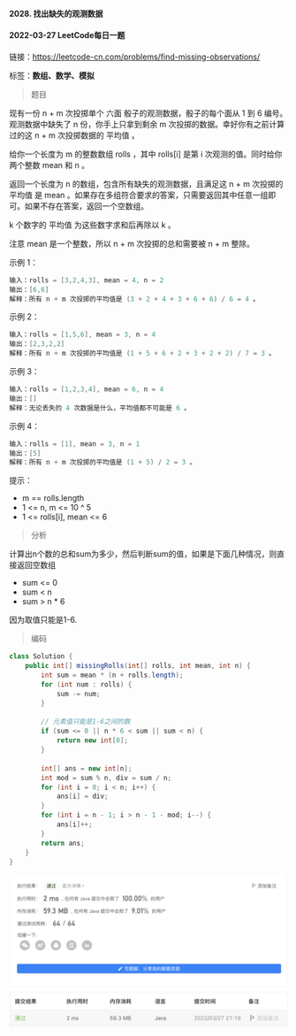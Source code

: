 #### 2028. 找出缺失的观测数据

#### 2022-03-27 LeetCode每日一题

链接：https://leetcode-cn.com/problems/find-missing-observations/

标签：**数组、数学、模拟**

> 题目

现有一份 n + m 次投掷单个 六面 骰子的观测数据，骰子的每个面从 1 到 6 编号。观测数据中缺失了 n 份，你手上只拿到剩余 m 次投掷的数据。幸好你有之前计算过的这 n + m 次投掷数据的 平均值 。

给你一个长度为 m 的整数数组 rolls ，其中 rolls[i] 是第 i 次观测的值。同时给你两个整数 mean 和 n 。

返回一个长度为 n 的数组，包含所有缺失的观测数据，且满足这 n + m 次投掷的 平均值 是 mean 。如果存在多组符合要求的答案，只需要返回其中任意一组即可。如果不存在答案，返回一个空数组。

k 个数字的 平均值 为这些数字求和后再除以 k 。

注意 mean 是一个整数，所以 n + m 次投掷的总和需要被 n + m 整除。

示例 1：

```java
输入：rolls = [3,2,4,3], mean = 4, n = 2
输出：[6,6]
解释：所有 n + m 次投掷的平均值是 (3 + 2 + 4 + 3 + 6 + 6) / 6 = 4 。
```

示例 2：

```java
输入：rolls = [1,5,6], mean = 3, n = 4
输出：[2,3,2,2]
解释：所有 n + m 次投掷的平均值是 (1 + 5 + 6 + 2 + 3 + 2 + 2) / 7 = 3 。
```

示例 3：

```java
输入：rolls = [1,2,3,4], mean = 6, n = 4
输出：[]
解释：无论丢失的 4 次数据是什么，平均值都不可能是 6 。
```

示例 4：

```java
输入：rolls = [1], mean = 3, n = 1
输出：[5]
解释：所有 n + m 次投掷的平均值是 (1 + 5) / 2 = 3 。
```


提示：

- m == rolls.length
- 1 <= n, m <= 10 ^ 5
- 1 <= rolls[i], mean <= 6

> 分析

计算出n个数的总和sum为多少，然后判断sum的值，如果是下面几种情况，则直接返回空数组

- sum <= 0
- sum < n
- sum > n * 6

因为取值只能是1-6.

> 编码

```java
class Solution {
    public int[] missingRolls(int[] rolls, int mean, int n) {
        int sum = mean * (n + rolls.length);
        for (int num : rolls) {
            sum -= num;
        }

        // 元素值只能是1-6之间的数
        if (sum <= 0 || n * 6 < sum || sum < n) {
            return new int[0];
        }

        int[] ans = new int[n];
        int mod = sum % n, div = sum / n;
        for (int i = 0; i < n; i++) {
            ans[i] = div;
        }
        for (int i = n - 1; i > n - 1 - mod; i--) {
            ans[i]++;
        }
        return ans;
    }
}
```

![image-20220327211922746](2028.找出缺失的观测数据.assets/image-20220327211922746-8387164.png)